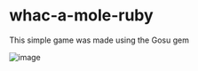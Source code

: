 # whac-a-mole-ruby
This simple game was made using the Gosu gem

![image](https://user-images.githubusercontent.com/111210782/218862513-0d365524-4b44-4161-a45d-2a106b97e7e2.png)
